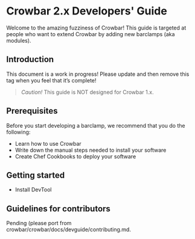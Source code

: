 # Crowbar 2.x Developers' Guide

Welcome to the amazing fuzziness of Crowbar!  This guide is targeted at people who want to extend Crowbar by adding new barclamps (aka modules). 

## Introduction

This document is a work in progress!  Please update and then remove this tag when you feel that it’s complete!

> _Caution!_ This guide is NOT designed for Crowbar 1.x.

## Prerequisites

Before you start developing a barclamp, we recommend that you do the following:

*	Learn how to use Crowbar
*	Write down the manual steps needed to install your software
*	Create Chef Cookbooks to deploy your software

## Getting started

* Install DevTool

## Guidelines for contributors

Pending (please port from crowbar/crowbar/docs/devguide/contributing.md.
